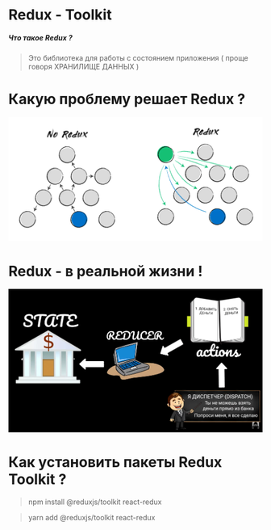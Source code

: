 # Redux - Toolkit

##### Что такое Redux ?
> Это библиотека для работы с состоянием приложения ( проще говоря ХРАНИЛИЩЕ ДАННЫХ )

# Какую проблему решает Redux ?
![Redux](./src/images/REDUX1.png)

# Redux - в реальной жизни !
![Redux](./src/images/DISPATCH.png)

# Как установить пакеты Redux Toolkit ?
> npm install @reduxjs/toolkit react-redux

> yarn add @reduxjs/toolkit react-redux
